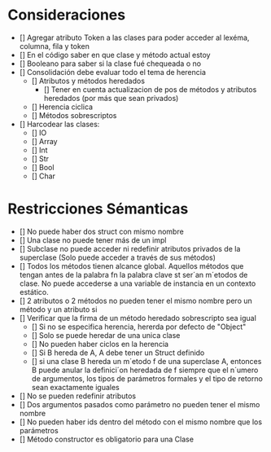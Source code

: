 # Consideraciones

- [] Agregar atributo Token a las clases para poder acceder al lexéma, columna, fila y token
- [] En el código saber en que clase y método actual estoy
- [] Booleano para saber si la clase fué chequeada o no
- [] Consolidación debe evaluar todo el tema de herencia 
  - [] Atributos y métodos heredados 
    - [] Tener en cuenta actualizacion de pos de métodos y atributos heredados (por más que sean privados)
  - [] Herencia ciclica
  - [] Métodos sobrescriptos
- [] Harcodear las clases:
  - [] IO
  - [] Array
  - [] Int
  - [] Str
  - [] Bool
  - [] Char

# Restricciones Sémanticas

- [] No puede haber dos struct con mismo nombre
- [] Una clase no puede tener más de un impl
- [] Subclase no puede acceder ni redefinir atributos privados de la superclase (Solo puede acceder a través de sus métodos)
- [] Todos los métodos tienen alcance global. Aquellos métodos que tengan antes de la palabra fn la palabra  clave st ser´an m´etodos de clase. No puede accederse a una variable de instancia en un contexto  estático.
- [] 2 atributos o 2 métodos no pueden tener el mismo nombre pero un método y un atributo si
- [] Verificar que la firma de un método heredado sobrescripto sea igual
  - [] Si no se especifica herencia, hererda por defecto de "Object"
  - [] Solo se puede heredar de una unica clase
  - [] No pueden haber ciclos en la herencia
  - [] Si B hereda de A, A debe tener un Struct definido
  - [] si una clase B hereda un m´etodo f de una superclase A, entonces B puede anular la definici´on heredada de f siempre que el n´umero de argumentos, los tipos de parámetros formales y el tipo de retorno sean exactamente iguales
- [] No se pueden redefinir atributos
- [] Dos argumentos pasados como parámetro no pueden tener el mismo nombre
- [] No pueden haber ids dentro del método con el mismo nombre que los parámetros
- [] Método constructor es obligatorio para una Clase